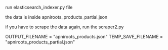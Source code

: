 run elasticsearch_indexer.py file

the data is inside apniroots_products_partial.json

if you have to scrape the data again, run the scraper2.py

OUTPUT_FILENAME = "apniroots_products.json"
TEMP_SAVE_FILENAME = "apniroots_products_partial.json"
